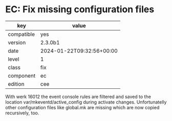 [//]: # (werk v2)
# EC: Fix missing configuration files

key        | value
---------- | ---
compatible | yes
version    | 2.3.0b1
date       | 2024-01-22T09:32:56+00:00
level      | 1
class      | fix
component  | ec
edition    | cee

With werk 16012 the event console rules are filtered and saved to the location
var/mkeventd/active_config during activate changes.
Unfortunatelly other configuration files like global.mk are missing which are
now copied recursively, too.